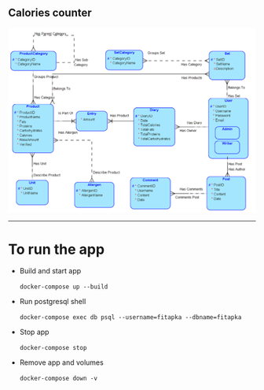 ## Calories counter
![alt text](fitapka_erd.png "ERD Diagram")


---
# To run the app
- Build and start app
    
  ```docker-compose up --build```
- Run postgresql shell
  
  ```docker-compose exec db psql --username=fitapka --dbname=fitapka```
- Stop app

  ```docker-compose stop```
- Remove app and volumes

  ```docker-compose down -v```
